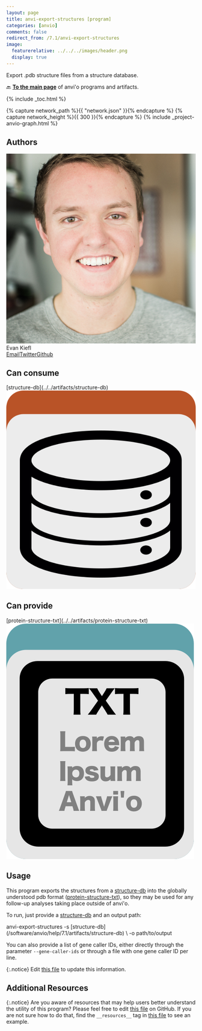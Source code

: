 ```yaml
---
layout: page
title: anvi-export-structures [program]
categories: [anvio]
comments: false
redirect_from: /7.1/anvi-export-structures
image:
  featurerelative: ../../../images/header.png
  display: true
---
```


Export .pdb structure files from a structure database.

🔙 **[To the main page](../../)** of anvi'o programs and artifacts.


{% include _toc.html %}
<div id="svg" class="subnetwork"></div>
{% capture network_path %}{{ "network.json" }}{% endcapture %}
{% capture network_height %}{{ 300 }}{% endcapture %}
{% include _project-anvio-graph.html %}


## Authors

<div class="page-author"><div class="page-author-info"><div class="page-person-photo"><img class="page-person-photo-img" src="../../images/authors/ekiefl.jpg" /></div><div class="page-person-info-box"><span class="page-author-name">Evan Kiefl</span><div class="page-author-social-box"><a href="mailto:kiefl.evan@gmail.com" class="person-social" target="_blank"><i class="fa fa-fw fa-envelope-square"></i>Email</a><a href="http://twitter.com/evankiefl" class="person-social" target="_blank"><i class="fa fa-fw fa-twitter-square"></i>Twitter</a><a href="http://github.com/ekiefl" class="person-social" target="_blank"><i class="fa fa-fw fa-github"></i>Github</a></div></div></div></div>



## Can consume


<p style="text-align: left" markdown="1"><span class="artifact-r">[structure-db](../../artifacts/structure-db) <img src="../../images/icons/DB.png" class="artifact-icon-mini" /></span></p>


## Can provide


<p style="text-align: left" markdown="1"><span class="artifact-p">[protein-structure-txt](../../artifacts/protein-structure-txt) <img src="../../images/icons/TXT.png" class="artifact-icon-mini" /></span></p>


## Usage



This program exports the structures from a <span class="artifact-n">[structure-db](/software/anvio/help/7.1/artifacts/structure-db)</span> into the globally understood pdb format (<span class="artifact-n">[protein-structure-txt](/software/anvio/help/7.1/artifacts/protein-structure-txt)</span>), so they may be used for any follow-up analyses taking place outside of anvi'o.


To run, just provide a <span class="artifact-n">[structure-db](/software/anvio/help/7.1/artifacts/structure-db)</span> and an output path: 

<div class="codeblock" markdown="1">
anvi&#45;export&#45;structures &#45;s <span class="artifact&#45;n">[structure&#45;db](/software/anvio/help/7.1/artifacts/structure&#45;db)</span> \
                       &#45;o path/to/output
</div>

You can also provide a list of gene caller IDs, either directly through the parameter `--gene-caller-ids` or through a file with one gene caller ID per line.




{:.notice}
Edit [this file](https://github.com/merenlab/anvio/tree/master/anvio/docs/programs/anvi-export-structures.md) to update this information.


## Additional Resources



{:.notice}
Are you aware of resources that may help users better understand the utility of this program? Please feel free to edit [this file](https://github.com/merenlab/anvio/tree/master/bin/anvi-export-structures) on GitHub. If you are not sure how to do that, find the `__resources__` tag in [this file](https://github.com/merenlab/anvio/blob/master/bin/anvi-interactive) to see an example.
